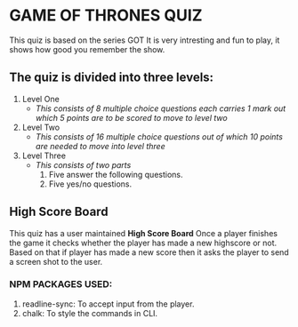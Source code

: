 # GAME OF THRONES QUIZ

This quiz is based on the series GOT
It is very intresting and fun to play, it shows how good you remember the show.

## The quiz is divided into three levels:
1. Level One
    * *This consists of 8 multiple choice questions each carries 1 mark out which 5 points are to be scored to move to level two*
1. Level Two
    * *This consists of 16 multiple choice questions out of which 10 points are needed to move into level three*
1. Level Three
    * *This consists of two parts*
        1. Five answer the following questions.
        1. Five yes/no questions.

## High Score Board
This quiz has a user maintained __High Score Board__
Once a player finishes the game it checks whether the player has made a new highscore or not.
Based on that if player has made a new score then it asks the player to send a screen shot to the user.

### NPM PACKAGES USED:
1. readline-sync: To accept input from the player.
1. chalk: To style the commands in CLI.